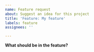 ```yaml
---
name: Feature request
about: Suggest an idea for this project
title: 'Feature: My feature'
labels: feature
assignees: ''

---
```


**What should be in the feature?**

